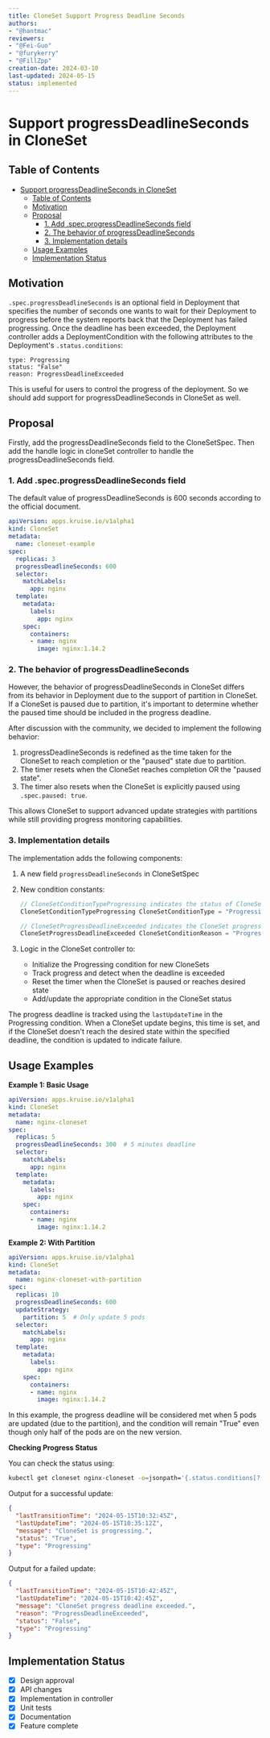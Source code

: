 ```yaml
---
title: CloneSet Support Progress Deadline Seconds
authors:
- "@hantmac"
reviewers:
- "@Fei-Guo"
- "@furykerry"
- "@FillZpp"
creation-date: 2024-03-10
last-updated: 2024-05-15
status: implemented
---
```


# Support progressDeadlineSeconds in CloneSet

## Table of Contents
- [Support progressDeadlineSeconds in CloneSet](#support-progressdeadlineseconds-in-cloneset)
  - [Table of Contents](#table-of-contents)
  - [Motivation](#motivation)
  - [Proposal](#proposal)
    - [1. Add .spec.progressDeadlineSeconds field](#1-add-specprogressdeadlineseconds-field)
    - [2. The behavior of progressDeadlineSeconds](#2-the-behavior-of-progressdeadlineseconds)
    - [3. Implementation details](#3-implementation-details)
  - [Usage Examples](#usage-examples)
  - [Implementation Status](#implementation-status)

## Motivation

`.spec.progressDeadlineSeconds` is an optional field in Deployment that specifies the number of seconds one wants to wait for their Deployment to progress before the system reports back that the Deployment has failed progressing. Once the deadline has been exceeded, the Deployment controller adds a DeploymentCondition with the following attributes to the Deployment's `.status.conditions`:

```
type: Progressing
status: "False"
reason: ProgressDeadlineExceeded
```

This is useful for users to control the progress of the deployment. So we should add support for progressDeadlineSeconds in CloneSet as well.

## Proposal

Firstly, add the progressDeadlineSeconds field to the CloneSetSpec. Then add the handle logic in cloneSet controller to handle the progressDeadlineSeconds field.

### 1. Add .spec.progressDeadlineSeconds field

The default value of progressDeadlineSeconds is 600 seconds according to the official document.

```yaml
apiVersion: apps.kruise.io/v1alpha1
kind: CloneSet
metadata:
  name: cloneset-example
spec:
  replicas: 3
  progressDeadlineSeconds: 600
  selector:
    matchLabels:
      app: nginx
  template:
    metadata:
      labels:
        app: nginx
    spec:
      containers:
      - name: nginx
        image: nginx:1.14.2
```

### 2. The behavior of progressDeadlineSeconds

However, the behavior of progressDeadlineSeconds in CloneSet differs from its behavior in Deployment due to the support of partition in CloneSet. If a CloneSet is paused due to partition, it's important to determine whether the paused time should be included in the progress deadline.

After discussion with the community, we decided to implement the following behavior:

1. progressDeadlineSeconds is redefined as the time taken for the CloneSet to reach completion or the "paused" state due to partition.
2. The timer resets when the CloneSet reaches completion OR the "paused state".
3. The timer also resets when the CloneSet is explicitly paused using `.spec.paused: true`.

This allows CloneSet to support advanced update strategies with partitions while still providing progress monitoring capabilities.

### 3. Implementation details

The implementation adds the following components:

1. A new field `progressDeadlineSeconds` in CloneSetSpec
2. New condition constants:
   ```go
   // CloneSetConditionTypeProgressing indicates the status of CloneSet progress
   CloneSetConditionTypeProgressing CloneSetConditionType = "Progressing"
   
   // CloneSetProgressDeadlineExceeded indicates the CloneSet progress exceeded the deadline
   CloneSetProgressDeadlineExceeded CloneSetConditionReason = "ProgressDeadlineExceeded"
   ```

3. Logic in the CloneSet controller to:
   - Initialize the Progressing condition for new CloneSets
   - Track progress and detect when the deadline is exceeded
   - Reset the timer when the CloneSet is paused or reaches desired state
   - Add/update the appropriate condition in the CloneSet status

The progress deadline is tracked using the `lastUpdateTime` in the Progressing condition. When a CloneSet update begins, this time is set, and if the CloneSet doesn't reach the desired state within the specified deadline, the condition is updated to indicate failure.

## Usage Examples

**Example 1: Basic Usage**

```yaml
apiVersion: apps.kruise.io/v1alpha1
kind: CloneSet
metadata:
  name: nginx-cloneset
spec:
  replicas: 5
  progressDeadlineSeconds: 300  # 5 minutes deadline
  selector:
    matchLabels:
      app: nginx
  template:
    metadata:
      labels:
        app: nginx
    spec:
      containers:
      - name: nginx
        image: nginx:1.14.2
```

**Example 2: With Partition**

```yaml
apiVersion: apps.kruise.io/v1alpha1
kind: CloneSet
metadata:
  name: nginx-cloneset-with-partition
spec:
  replicas: 10
  progressDeadlineSeconds: 600
  updateStrategy:
    partition: 5  # Only update 5 pods
  selector:
    matchLabels:
      app: nginx
  template:
    metadata:
      labels:
        app: nginx
    spec:
      containers:
      - name: nginx
        image: nginx:1.14.2
```

In this example, the progress deadline will be considered met when 5 pods are updated (due to the partition), and the condition will remain "True" even though only half of the pods are on the new version.

**Checking Progress Status**

You can check the status using:

```bash
kubectl get cloneset nginx-cloneset -o=jsonpath='{.status.conditions[?(@.type=="Progressing")]}' | jq
```

Output for a successful update:
```json
{
  "lastTransitionTime": "2024-05-15T10:32:45Z",
  "lastUpdateTime": "2024-05-15T10:35:12Z",
  "message": "CloneSet is progressing.",
  "status": "True",
  "type": "Progressing"
}
```

Output for a failed update:
```json
{
  "lastTransitionTime": "2024-05-15T10:42:45Z",
  "lastUpdateTime": "2024-05-15T10:42:45Z",
  "message": "CloneSet progress deadline exceeded.",
  "reason": "ProgressDeadlineExceeded",
  "status": "False",
  "type": "Progressing"
}
```

## Implementation Status

- [x] Design approval
- [x] API changes
- [x] Implementation in controller
- [x] Unit tests
- [x] Documentation
- [x] Feature complete